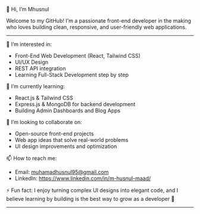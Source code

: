 👋 Hi, I’m Mhusnul

Welcome to my GitHub! I'm a passionate front-end developer in the making who loves building clean, responsive, and user-friendly web applications.

---

👀 I’m interested in:
- Front-End Web Development (React, Tailwind CSS)
- UI/UX Design
- REST API integration
- Learning Full-Stack Development step by step

🌱 I’m currently learning:
- React.js & Tailwind CSS
- Express.js & MongoDB for backend development
- Building Admin Dashboards and Blog Apps

💞️ I’m looking to collaborate on:
- Open-source front-end projects
- Web app ideas that solve real-world problems
- UI design improvements and optimization

📫 How to reach me:
- Email: muhamadhusnul95@gmail.com
- LinkedIn: https://www.linkedin.com/in/m-husnul-maad/

⚡ Fun fact:
I enjoy turning complex UI designs into elegant code, and I believe learning by building is the best way to grow as a developer 🚀

---

<!---
Mhusnul/Mhusnul is a ✨ special ✨ repository because its `README.md` (this file) appears on your GitHub profile.
You can click the Preview link to take a look at your changes.
--->
